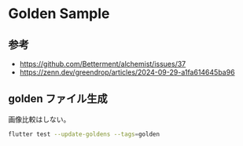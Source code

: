 # Golden Sample

## 参考

- https://github.com/Betterment/alchemist/issues/37
- https://zenn.dev/greendrop/articles/2024-09-29-a1fa614645ba96

## golden ファイル生成

画像比較はしない。

```bash
flutter test --update-goldens --tags=golden
```
